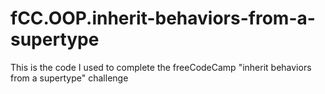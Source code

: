 # fCC.OOP.inherit-behaviors-from-a-supertype
This is the code I used to complete the freeCodeCamp "inherit behaviors from a supertype" challenge 
